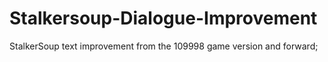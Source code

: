# Stalkersoup-Dialogue-Improvement
StalkerSoup text improvement from the 109998 game version and forward;